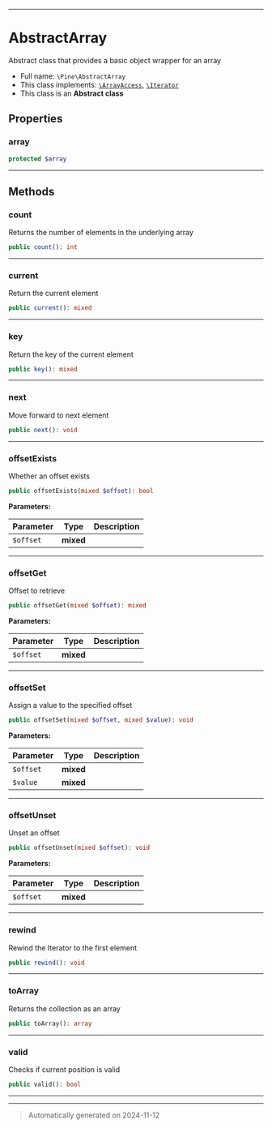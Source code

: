 ***

# AbstractArray

Abstract class that provides a basic object wrapper for an array



* Full name: `\Pine\AbstractArray`
* This class implements:
[`\ArrayAccess`](../ArrayAccess.md), [`\Iterator`](../Iterator.md)
* This class is an **Abstract class**



## Properties


### array



```php
protected $array
```






***

## Methods


### count

Returns the number of elements in the underlying array

```php
public count(): int
```












***

### current

Return the current element

```php
public current(): mixed
```












***

### key

Return the key of the current element

```php
public key(): mixed
```












***

### next

Move forward to next element

```php
public next(): void
```












***

### offsetExists

Whether an offset exists

```php
public offsetExists(mixed $offset): bool
```








**Parameters:**

| Parameter | Type | Description |
|-----------|------|-------------|
| `$offset` | **mixed** |  |





***

### offsetGet

Offset to retrieve

```php
public offsetGet(mixed $offset): mixed
```








**Parameters:**

| Parameter | Type | Description |
|-----------|------|-------------|
| `$offset` | **mixed** |  |





***

### offsetSet

Assign a value to the specified offset

```php
public offsetSet(mixed $offset, mixed $value): void
```








**Parameters:**

| Parameter | Type | Description |
|-----------|------|-------------|
| `$offset` | **mixed** |  |
| `$value` | **mixed** |  |





***

### offsetUnset

Unset an offset

```php
public offsetUnset(mixed $offset): void
```








**Parameters:**

| Parameter | Type | Description |
|-----------|------|-------------|
| `$offset` | **mixed** |  |





***

### rewind

Rewind the Iterator to the first element

```php
public rewind(): void
```












***

### toArray

Returns the collection as an array

```php
public toArray(): array
```












***

### valid

Checks if current position is valid

```php
public valid(): bool
```












***


***
> Automatically generated on 2024-11-12
